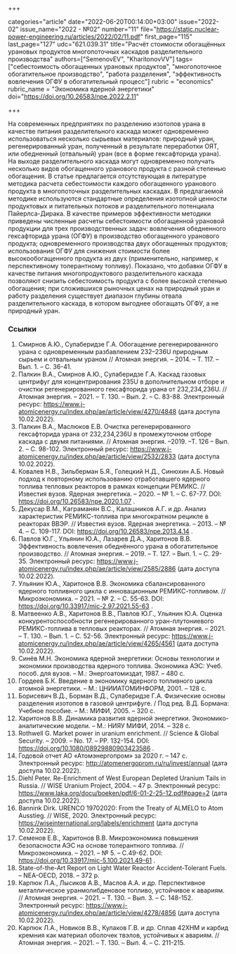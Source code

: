 +++

categories="article"
date="2022-06-20T00:14:00+03:00"
issue="2022-02"
issue_name="2022 - №02"
number="11"
file="https://static.nuclear-power-engineering.ru/articles/2022/02/11.pdf"
first_page="115"
last_page="127"
udc="621.039.31"
title="Расчёт стоимости обогащённых урановых продуктов многопоточных каскадов разделительного производства"
authors=["SemenovEV", "KharitonovVV"]
tags=["себестоимость обогащенных урановых продуктов", "многопоточное обогатительное производство", "работа разделения", "эффективность вовлечения ОГФУ в обогатительный процесс"]
rubric = "economics"
rubric_name = "Экономика ядерной энергетики"
doi="https://doi.org/10.26583/npe.2022.2.11"

+++

На современных предприятиях по разделению изотопов урана в качестве питания разделительного каскада может одновременно использоваться несколько сырьевых материалов: природный уран, регенерированный уран, полученный в результате переработки ОЯТ, или обедненный (отвальный) уран (все в форме гексафторида урана). На выходе разделительного каскада могут одновременно получать несколько видов обогащенного уранового продукта с разной степенью обогащения. В статье предлагается отсутствующая в литературе методика расчета себестоимости каждого обогащенного уранового продукта в многопоточных разделительных каскадах. В предлагаемой методике используются стандартные определения изотопной ценности продуктовых и питательных потоков и разделительного потенциала Пайерлса-Дирака. В качестве примеров эффективности методики приведены численные расчеты себестоимости обогащенной урановой продукции для трех производственных задач: вовлечения обедненного гексафторида урана (ОГФУ) в производство обогащенного уранового продукта; одновременного производства двух обогащенных продуктов; использования ОГФУ для снижения стоимости более высокообогащенного продукта из двух (применительно, например, к перспективному толерантному топливу). Показано, что добавки ОГФУ в качестве питания многопродуктового разделительного каскада позволяют снизить себестоимость продукта с более высокой степенью обогащения; при сложившихся рыночных ценах на природный уран и работу разделения существует диапазон глубины отвала разделительного каскада, в котором выгоднее обогащать ОГФУ, а не природный уран.

### Ссылки

1. Смирнов А.Ю., Сулаберидзе Г.А. Обогащение регенерированного урана с одновременным разбавлением 232–236U природным сырьем и отвальным ураном // Атомная энергия. – 2014. – Т. 117. – Вып. 1. – С. 36-41.
2. Палкин В.А., Смирнов А.Ю., Сулаберидзе Г.А. Каскад газовых центрифуг для концентрирования 235U в дополнительном отборе и очистки регенерированного гексафторида урана от 232,234,236U. // Атомная энергия. – 2021. – Т. 130. – Вып. 2. – С. 83-88. Электронный ресурс: https://www.j-atomicenergy.ru/index.php/ae/article/view/4270/4848 (дата доступа 10.02.2022).
3. Палкин В.А., Маслюков Е.В. Очистка регенерированного гексафторида урана от 232,234,236U в промежуточном отборе каскада с двумя питаниями. // Атомная энергия. –2019. –Т. 126 – Вып. 2. – С. 98-102. Электронный ресурс: https://www.j-atomicenergy.ru/index.php/ae/article/view/2532/2833 (дата доступа 10.02.2022).
4. Ковалев Н.В., Зильберман Б.Я., Голецкий Н.Д., Синюхин А.Б. Новый подход к повторному использованию отработавшего ядерного топлива тепловых реакторов в рамках концепции РЕМИКС. // Известия вузов. Ядерная энергетика. – 2020. – № 1. – С. 67-77. DOI: https://doi.org/10.26583/npe.2020.1.07 .
5. Декусар В.М., Каграманян В.С., Калашников А.Г. и др. Анализ характеристик РЕМИКС-топлива при многократном рецикле в реакторах ВВЭР. // Известия вузов. Ядерная энергетика. – 2013. – № 4. – С. 109-117. DOI: https://doi.org/10.26583/npe.2013.4.14 .
6. Павлов Ю.Г., Ульянин Ю.А., Лазарев Д.А., Харитонов В.В. Эффективность вовлечения обеднённого урана в обогатительное производство. // Атомная энергия. – 2019. – Т. 127. – Вып. 1. – С. 29-35. Электронный ресурс: https://www.j-atomicenergy.ru/index.php/ae/article/view/2585/2886 (дата доступа 10.02.2022).
7. Ульянин Ю.А., Харитонов В.В. Экономика сбалансированного ядерного топливного цикла с инновационным РЕМИКС-топливом. // Микроэкономика. – 2021. – № 2. – С. 55-63. DOI: https://doi.org/10.33917/mic-2.97.2021.55-63 .
8. Матвеенко А.В., Харитонов В.В., Павлов Ю.Г., Ульянин Ю.А. Оценка конкурентоспособности регенерированного уран-плутониевого РЕМИКС-топлива в тепловых реакторах. // Атомная энергия. – 2021. – Т. 130. – Вып. 1. – С. 52-56. Электронный ресурс: https://www.j-atomicenergy.ru/index.php/ae/article/view/4265/4561 (дата доступа 10.02.2022).
9. Синёв М.Н. Экономика ядерной энергетики: Основы технологии и экономики производства ядерного топлива. Экономика АЭС: Учеб. пособ. для вузов. – М.: Энергоатомиздат, 1987. – 480 с.
10. Гордеев Б.К. Введение в экономику ядерного топливного цикла атомной энергетики. – М.: ЦНИИАТОМИНФОРМ, 2001. – 128 с.
11. Борисевич В.Д., Борман В.Д., Сулаберидзе Г.А. Физические основы разделения изотопов в газовой центрифуге. / Под ред. В.Д. Бормана: Учебное пособие. – М.: МИФИ, 2005. – 320 с.
12. Харитонов В.В. Динамика развития ядерной энергетики. Экономико-аналитические модели. – М.: НИЯУ МИФИ, 2014. – 328 с.
13. Rothwell G. Market power in uranium enrichment. // Science & Global Security. – 2009. – No. 17. – РР. 132-154. DOI: https://doi.org/10.1080/08929880903423586 .
14. Годовой отчет АО «Атомэнергопром» за 2020 г. – 147 с. Электронный ресурс: http://atomenergoprom.ru/ru/invest/annual (дата доступа 10.02.2022).
15. Diehl Peter. Re-Enrichment of West European Depleted Uranium Tails in Russia. // WISE Uranium Project, 2004. – 47 p. Электронный ресурс: https://www.laka.org/docu/boeken/pdf/6-01-2-25-12.pdf#page=2 (дата доступа 10.02.2022).
16. Bannink Dirk. URENCO 19702020: From the Treaty of ALMELO to Atom Ausstieg. // WISE, 2020. Электронный ресурс: https://wiseinternational.org/labels/enrichment (дата доступа 10.02.2022).
17. Семенов Е.В., Харитонов В.В. Микроэкономика повышения безопасности АЭС на основе толерантного топлива. // Микроэкономика. – 2021. – № 5. – С.49-62. DOI: https://doi.org/10.33917/mic-5.100.2021.49-61 .
18. State-of-the-Art Report on Light Water Reactor Accident-Tolerant Fuels. – NEA-OECD, 2018. – 372 p.
19. Карпюк Л.А., Лысиков А.В., Маслов А.А. и др. Перспективное металлическое уранмолибденовое топливо, устойчивое к авариям. // Атомная энергия. – 2021. – Т. 130. – Вып. 3. – С. 148-152. Электронный ресурс: https://www.j-atomicenergy.ru/index.php/ae/article/view/4278/4856 (дата доступа 10.02.2022).
20. Карпюк Л.А., Новиков В.В., Кулаков Г.В. и др. Сплав 42ХНМ и карбид кремния как материал оболочек твэлов, устойчивых к авариям. // Атомная энергия. – 2021. – Т. 130. – Вып. 4. – С. 211-215.